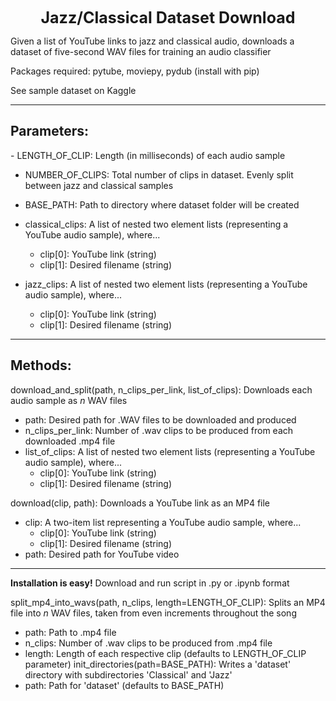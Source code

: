 <h1 style="margin: auto; width: 100%; text-align: center; font-size: 25px;">Jazz/Classical Dataset Download</h1>

Given a list of YouTube links to jazz and classical audio, downloads a dataset of five-second WAV files for training an audio classifier

Packages required: pytube, moviepy, pydub (install with pip)

See sample dataset on Kaggle

------------------------------

<h2>Parameters:</h2>
- LENGTH_OF_CLIP: Length (in milliseconds) of each audio sample

- NUMBER_OF_CLIPS: Total number of clips in dataset. Evenly split between jazz and classical samples

- BASE_PATH: Path to directory where dataset folder will be created

- classical_clips: A list of nested two element lists (representing a YouTube audio sample), where...
	- clip[0]: YouTube link (string)
	- clip[1]: Desired filename (string)

- jazz_clips: A list of nested two element lists (representing a YouTube audio sample), where...
	- clip[0]: YouTube link (string)
	- clip[1]: Desired filename (string)

------------------------------

<h2>Methods:</h2>

download_and_split(path, n_clips_per_link, list_of_clips): Downloads each audio sample as <i>n</i> WAV files
- path: Desired path for .WAV files to be downloaded and produced
- n_clips_per_link: Number of .wav clips to be produced from each downloaded .mp4 file
- list_of_clips: A list of nested two element lists (representing a YouTube audio sample), where...
	- clip[0]: YouTube link (string)
	- clip[1]: Desired filename (string)

download(clip, path): Downloads a YouTube link as an MP4 file
- clip: A two-item list representing a YouTube audio sample, where...
	- clip[0]: YouTube link (string)
	- clip[1]: Desired filename (string)
- path: Desired path for YouTube video

-------------------------------
<b>Installation is easy!</b> Download and run script in .py or .ipynb format

split_mp4_into_wavs(path, n_clips, length=LENGTH_OF_CLIP): Splits an MP4 file into <i>n</i> WAV files, taken from even increments throughout the song
- path: Path to .mp4 file
- n_clips: Number of .wav clips to be produced from .mp4 file
- length: Length of each respective clip (defaults to LENGTH_OF_CLIP parameter)
init_directories(path=BASE_PATH): Writes a 'dataset' directory with subdirectories 'Classical' and 'Jazz'
- path: Path for 'dataset' (defaults to BASE_PATH)
